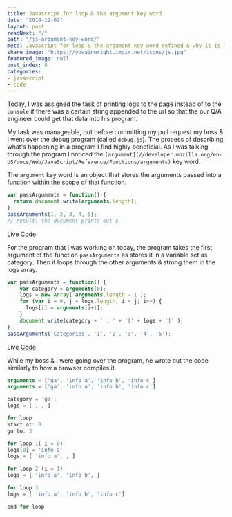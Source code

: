 ```yaml
---
title: Javascript for loop & the argument key word
date: "2014-12-02"
layout: post
readNext: "/"
path: "/js-argument-key-word/"
meta: Javascript for loop & the argument key word defined & why it is misunderstood
share_image: "https://yowainwright.imgix.net/icons/js.jpg"
featured_image: null
post_index: 8
categories:
- javascript
- code
---
```


Today, I was assigned the task of printing logs to the page instead of to the `console` if there was a certain string appended to the url so that the our Q/A engineer could get that data into his program.

My task was manageable, but before committing my pull request my boss & I went over the debug program (called `debug.js`). The process of describing what's happening in a program I find highly beneficial. As I was talking through the program I noticed the `[argument](//developer.mozilla.org/en-US/docs/Web/JavaScript/Reference/Functions/arguments)` key word.

The `argument` key word is an object that stores the arguments passed into a function within the scope of that function.

```javascript
var passArguments = function() {
  return document.write(arguments.length);
};
passArguments(1, 2, 3, 4, 5);
// result: the document prints out 5
```

Live [Code](//codepen.io/yowainwright/pen/2f64d380b74302b396927d297828cd3a)

For the program that I was working on today, the program takes the first argument of the function `passArguments` as stores it in a variable set as category. Then it loops through the other arguments & strong them in the logs array.

```javascript
var passArguments = function() {
	var category = arguments[0];
	logs = new Array( arguments.length - 1 );
	for (var i = 0, j = logs.length; i < j; i++) {
	  logs[i] = arguments[i+1];
	}
	document.write(category + ' : ' + '[' + logs + ']' );
};
passArguments('Categories', '1', '2', '3', '4', '5');
```

Live [Code](//codepen.io/yowainwright/pen/6b24e79b8dcd00668619acd396dd4b46)

While my boss & I were going over the program, he wrote out the code similarly to how a browser compiles it.

```javascript
arguments = ['ga', 'info a', 'info b', 'info c']
arguments = ['ga', 'info a', 'info b', 'info c']

category = 'ga';
logs = [ , , ]

for loop
start at: 0
go to: 3

for loop 1( i = 0)
logs[0] = 'info a'
logs = [ 'info a', , ]

for loop 2 (i = 1)
logs = [ 'info a', 'info b', ]

for loop 3
logs = [ 'info a', 'info b', 'info c']

end for loop
```
